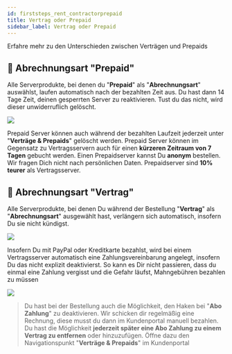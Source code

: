 ```yaml
---
id: firststeps_rent_contractorprepaid
title: Vertrag oder Prepaid
sidebar_label: Vertrag oder Prepaid
---
```

Erfahre mehr zu den Unterschieden zwischen Verträgen und Prepaids

## 📘 Abrechnungsart "Prepaid"
Alle Serverprodukte, bei denen du "**Prepaid**" als "**Abrechnungsart**" auswählst, laufen automatisch nach der bezahlten Zeit aus. Du hast dann 14 Tage Zeit, deinen gesperrten Server zu reaktivieren. Tust du das nicht, wird dieser unwiderruflich gelöscht.

![](https://screensaver01.zap-hosting.com/index.php/s/HGcYPCmfsYsj2xA/preview)

Prepaid Server können auch während der bezahlten Laufzeit jederzeit unter "**Verträge & Prepaids**" gelöscht werden.
Prepaid Server können im Gegensatz zu Vertragsservern auch für einen **kürzeren Zeitraum von 7 Tagen** gebucht werden.
Einen Prepaidserver kannst Du **anonym** bestellen. Wir fragen Dich nicht nach persönlichen Daten.
Prepaidserver sind **10% teurer** als Vertragsserver.

## 📙 Abrechnungsart "Vertrag"

Alle Serverprodukte, bei denen Du während der Bestellung "**Vertrag**" als "**Abrechnungsart**" ausgewählt hast, verlängern sich automatisch, insofern Du sie nicht kündigst.

![](https://screensaver01.zap-hosting.com/index.php/s/LfCb5SApGLx5kH3/preview)

Insofern Du mit PayPal oder Kreditkarte bezahlst, wird bei einem Vertragsserver automatisch eine Zahlungsvereinbarung angelegt, insofern Du das nicht explizit deaktivierst. So kann es Dir nicht passieren, dass du einmal eine Zahlung vergisst und die Gefahr läufst, Mahngebühren bezahlen zu müssen

![](https://screensaver01.zap-hosting.com/index.php/s/9jXpSqXdwxgLP9L/preview)

> Du hast bei der Bestellung auch die Möglichkeit, den Haken bei "**Abo Zahlung**" zu deaktivieren. Wir schicken dir regelmäßig eine Rechnung, diese musst du dann im Kundenportal manuell bezahlen.
Du hast die Möglichkeit **jederzeit später eine Abo Zahlung zu einem Vertrag zu entfernen** oder hinzuzufügen. Öffne dazu den Navigationspunkt "**Verträge & Prepaids**" im Kundenportal